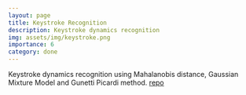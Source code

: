 ```yaml
---
layout: page
title: Keystroke Recognition
description: Keystroke dynamics recognition
img: assets/img/keystroke.png
importance: 6
category: done
---
```

Keystroke dynamics recognition using Mahalanobis distance, Gaussian Mixture Model and Gunetti Picardi method. [repo](https://github.com/mon-drive/keystroke-recognition)